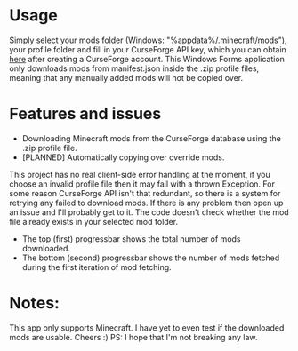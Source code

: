 # Usage
Simply select your mods folder (Windows: "%appdata%/.minecraft/mods"), your profile folder and fill in your CurseForge API key, which you can obtain [here](https://console.curseforge.com/#/api-keys) after creating a CurseForge account.
This Windows Forms application only downloads mods from manifest.json inside the .zip profile files, meaning that any manually added mods will not be copied over.

# Features and issues
- Downloading Minecraft mods from the CurseForge database using the .zip profile file.
- [PLANNED] Automatically copying over override mods.

This project has no real client-side error handling at the moment, if you choose an invalid profile file then it may fail with a thrown Exception.
For some reason CurseForge API isn't that redundant, so there is a system for retrying any failed to download mods.
If there is any problem then open up an issue and I'll probably get to it.
The code doesn't check whether the mod file already exists in your selected mod folder.

- The top (first) progressbar shows the total number of mods downloaded.
- The bottom (second) progressbar shows the number of mods fetched during the first iteration of mod fetching.

# Notes:
This app only supports Minecraft.
I have yet to even test if the downloaded mods are usable.
Cheers :)
PS: I hope that I'm not breaking any law.
